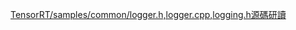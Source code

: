 [TensorRT/samples/common/logger.h,logger.cpp,logging.h源碼研讀](https://blog.csdn.net/keineahnung2345/article/details/104078010)